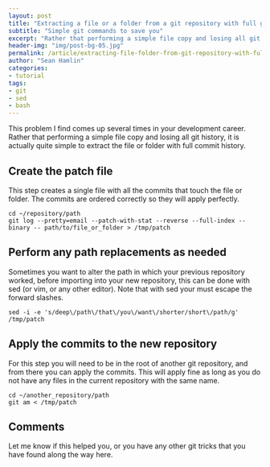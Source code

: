 ```yaml
---
layout: post
title: "Extracting a file or a folder from a git repository with full git history"
subtitle: "Simple git commands to save you"
excerpt: "Rather that performing a simple file copy and losing all git history, it is actually quite simple to extract the file or folder with full commit history."
header-img: "img/post-bg-05.jpg"
permalink: /article/extracting-file-folder-from-git-repository-with-full-git-history
author: "Sean Hamlin"
categories:
- tutorial
tags:
- git
- sed
- bash
---
```


This problem I find comes up several times in your development career. Rather that performing a simple file copy and losing all git history, it is actually quite simple to extract the file or folder with full commit history.

## Create the patch file

This step creates a single file with all the commits that touch the file or folder. The commits are ordered correctly so they will apply perfectly.

    cd ~/repository/path
    git log --pretty=email --patch-with-stat --reverse --full-index --binary -- path/to/file_or_folder > /tmp/patch

## Perform any path replacements as needed

Sometimes you want to alter the path in which your previous repository worked, before importing into your new repository, this can be done with sed (or vim, or any other editor). Note that with sed your must escape the forward slashes.

    sed -i -e 's/deep\/path\/that\/you\/want\/shorter/short\/path/g' /tmp/patch

## Apply the commits to the new repository

For this step you will need to be in the root of another git repository, and from there you can apply the commits. This will apply fine as long as you do not have any files in the current repository with the same name.

    cd ~/another_repository/path
    git am < /tmp/patch

## Comments

Let me know if this helped you, or you have any other git tricks that you have found along the way here.
